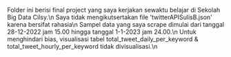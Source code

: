 Folder ini berisi final project yang saya kerjakan sewaktu belajar di Sekolah Big Data Cilsy.\n
Saya tidak mengikutsertakan file 'twitterAPISulisB.json' karena bersifat rahasia\n
Sampel data yang saya scrape dimulai dari tanggal 28-12-2022 jam 15.00 hingga tanggal 1-1-2023 jam 24.00.\n
Untuk menghindari bias, visualisasi tabel total_tweet_daily_per_keyword & total_tweet_hourly_per_keyword tidak divisualisasi.\n
